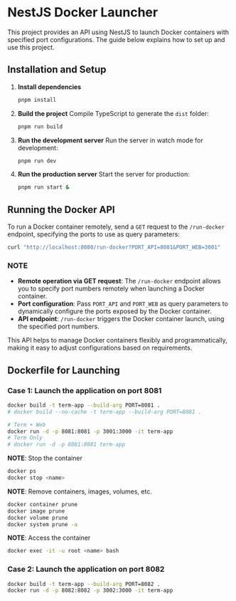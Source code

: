 # NestJS Docker Launcher

This project provides an API using NestJS to launch Docker containers with specified port configurations. The guide below explains how to set up and use this project.

## Installation and Setup

1. **Install dependencies**
   ```sh
   pnpm install
   ```

2. **Build the project**
   Compile TypeScript to generate the `dist` folder:
   ```sh
   pnpm run build
   ```

3. **Run the development server**
   Run the server in watch mode for development:
   ```sh
   pnpm run dev
   ```

4. **Run the production server**
   Start the server for production:
   ```sh
   pnpm run start &
   ```

## Running the Docker API

To run a Docker container remotely, send a `GET` request to the `/run-docker` endpoint, specifying the ports to use as query parameters:

```sh
curl "http://localhost:8080/run-docker?PORT_API=8081&PORT_WEB=3001"
```

### NOTE

- **Remote operation via GET request**: The `/run-docker` endpoint allows you to specify port numbers remotely when launching a Docker container.
- **Port configuration**: Pass `PORT_API` and `PORT_WEB` as query parameters to dynamically configure the ports exposed by the Docker container.
- **API endpoint**: `/run-docker` triggers the Docker container launch, using the specified port numbers.

This API helps to manage Docker containers flexibly and programmatically, making it easy to adjust configurations based on requirements.

## Dockerfile for Launching

### Case 1: Launch the application on port 8081

```bash
docker build -t term-app --build-arg PORT=8081 .
# docker build --no-cache -t term-app --build-arg PORT=8081 .

# Term + Web
docker run -d -p 8081:8081 -p 3001:3000 -it term-app
# Term Only
# docker run -d -p 8081:8081 term-app
```

**NOTE**: Stop the container
```sh
docker ps
docker stop <name>
```

**NOTE**: Remove containers, images, volumes, etc.
```sh
docker container prune
docker image prune
docker volume prune
docker system prune -a
```

**NOTE**: Access the container
```sh
docker exec -it -u root <name> bash
```

### Case 2: Launch the application on port 8082

```bash
docker build -t term-app --build-arg PORT=8082 .
docker run -d -p 8082:8082 -p 3002:3000 -it term-app
```
